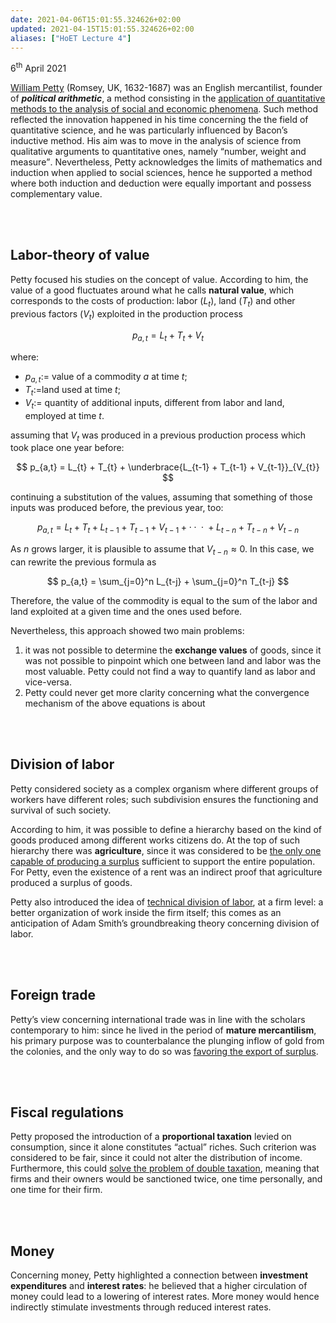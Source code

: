 ```yaml
---
date: 2021-04-06T15:01:55.324626+02:00
updated: 2021-04-15T15:01:55.324626+02:00
aliases: ["HoET Lecture 4"]
---
```

<p class="date">6<sup>th</sup> April 2021</p>

[William Petty] (Romsey, UK, 1632-1687) was an English mercantilist, founder of ***political arithmetic***, a method consisting in the <u>application of quantitative methods to the analysis of social and economic phenomena</u>. Such method reflected the innovation happened in his time concerning the the field of quantitative science, and he was particularly influenced by Bacon’s inductive method. His aim was to move in the analysis of science from qualitative arguments to quantitative ones, namely <q>number, weight and measure</q>. Nevertheless, Petty acknowledges the limits of mathematics and induction when applied to social sciences, hence he supported a method where both induction and deduction were equally important and possess complementary value. 

<br>
<br>

## Labor-theory of value

Petty focused his studies on the concept of value.
According to him, the value of a good fluctuates around what he calls **natural value**, which corresponds to the costs of production: labor ($L_{t}$), land ($T_{t}$) and other previous factors ($V_{t}$) exploited in the production process

$$
p_{a,t} = L_{t} + T_{t} + V_{t}
$$

where:
- $p_{a,t}$:= value of a commodity $a$ at time $t$;  
- $T_{t}$:=land used at time $t$;  
- $V_{t}$:= quantity of additional inputs, different from labor and land, employed at time $t$.

assuming that $V_{t}$ was produced in a previous production process which took place one year before:

$$
p_{a,t} = L_{t} + T_{t} + \underbrace{L_{t-1} + T_{t-1} + V_{t-1}}_{V_{t}}
$$

continuing a substitution of the values, assuming that something of those inputs was produced before, the previous year, too:

$$
p_{a,t} = L_{t} + T_{t} + L_{t-1} + T_{t-1} + V_{t-1} + \cdot{} \cdot{} \cdot{} + L_{t-n} + T_{t-n} + V_{t-n}
$$

As $n$ grows larger, it is plausible to assume that $V_{t-n} \approx{} 0$. In this case, we can rewrite the previous formula as

$$
p_{a,t} = \sum_{j=0}^n L_{t-j} + \sum_{j=0}^n T_{t-j}
$$

Therefore, the value of the commodity is equal to the sum of the labor and land exploited at a given time and the ones used before.

Nevertheless, this approach showed two main problems:
1. it was not possible to determine the **exchange values** of goods, since it was not possible to pinpoint which one between land and labor was the most valuable. Petty could not find a way to quantify land as labor and vice-versa.
2. Petty could never get more clarity concerning what the convergence mechanism of the above equations is about

<br>
<br>

## Division of labor

Petty considered society as a complex organism where different groups of workers have different roles; such subdivision ensures the functioning and survival of such society.

According to him, it was possible to define a hierarchy based on the kind of goods produced among different works citizens do. At the top of such hierarchy there was **agriculture**, since it was considered to be <u>the only one capable of producing a surplus</u> sufficient to support the entire population.  
For Petty, even the existence of a rent was an indirect proof that agriculture produced a surplus of goods.

Petty also introduced the idea of <u>technical division of labor</u>, at a firm level: a better organization of work inside the firm itself; this comes as an anticipation of Adam Smith’s groundbreaking theory concerning division of labor.

<br>
<br>

## Foreign trade

Petty’s view concerning international trade was in line with the scholars contemporary to him: since he lived in the period of **mature mercantilism**, his primary purpose was to counterbalance the plunging inflow of gold from the colonies, and the only way to do so was <u>favoring the export of surplus</u>.

<br>
<br>

## Fiscal regulations

Petty proposed the introduction of a **proportional taxation** levied on consumption, since it alone constitutes “actual” riches. Such criterion was considered to be fair, since it could not alter the distribution of income. Furthermore, this could <u>solve the problem of double taxation</u>, meaning that firms and their owners would be sanctioned twice, one time personally, and one time for their firm.

<br>
<br>

## Money

Concerning money, Petty highlighted a connection between **investment expenditures** and **interest rates**: he believed that a higher circulation of money could lead to a lowering of interest rates. More money would hence indirectly stimulate investments through reduced interest rates.

[William Petty]: https://en.wikipedia.org/wiki/William_Petty "William Petty on Wikipedia"

